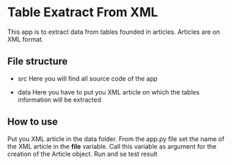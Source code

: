 # Table Exatract From XML 

This app is to extract data from tables founded in articles. Articles 
are on XML format. 

## File structure 
- src 
Here you will find all source code of the app

- data 
Here you have to put you XML article on which the tables information
will be extracted

## How to use 
Put you XML article in the data folder. 
From the app.py file set the name of the XML article in the **file** 
variable. 
Call this variable as argument for the creation of the Article object. 
Run and se test result 